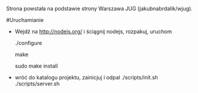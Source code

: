 Strona powstała na podstawie strony Warszawa JUG (jakubnabrdalik/wjug).

#Uruchamianie

* Wejdź na http://nodejs.org/ i ściągnij nodejs, rozpakuj, uruchom

  ./configure

  make

  sudo make install

* wróć do katalogu projektu, zainicjuj i odpal
  ./scripts/init.sh
  ./scripts/server.sh
